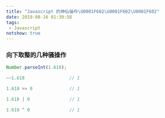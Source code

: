 ```yaml
---
title: "Javascript 的神仙操作\U0001F602\U0001F602\U0001F602"
date: 2019-08-16 01:39:58
tags:
 - Javascript
notshow: true
---
```


### 向下取整的几种骚操作

~~~JavaScript
Number.parseInt(1.618);
~~~


~~~JavaScript
~~1.618					// 1
~~~

~~~JavaScript
1.618 >> 0				// 1
~~~

~~~JavaScript
1.618 | 0				// 1
~~~

~~~JavaScript
1.618 ^ 0				// 1
~~~

